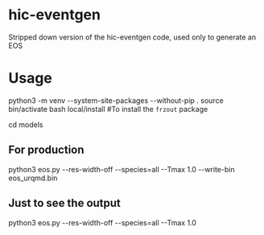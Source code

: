 # hic-eventgen

Stripped down version of the hic-eventgen code, used only to generate an EOS

# Usage

python3 -m venv --system-site-packages --without-pip .
source bin/activate
bash local/install  #To install the `frzout` package

cd models

## For production

python3 eos.py --res-width-off --species=all --Tmax 1.0 --write-bin eos_urqmd.bin

## Just to see the output

python3 eos.py --res-width-off --species=all --Tmax 1.0
